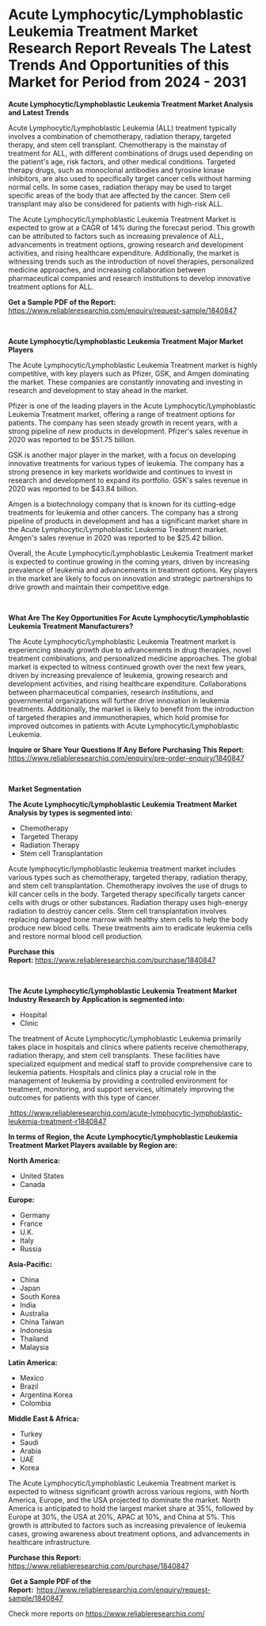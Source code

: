 <p><h1>Acute Lymphocytic/Lymphoblastic Leukemia Treatment Market Research Report Reveals The Latest Trends And Opportunities of this Market for Period from 2024 - 2031</h1></p><p><strong>Acute Lymphocytic/Lymphoblastic Leukemia Treatment Market Analysis and Latest Trends</strong></p>
<p><p>Acute Lymphocytic/Lymphoblastic Leukemia (ALL) treatment typically involves a combination of chemotherapy, radiation therapy, targeted therapy, and stem cell transplant. Chemotherapy is the mainstay of treatment for ALL, with different combinations of drugs used depending on the patient's age, risk factors, and other medical conditions. Targeted therapy drugs, such as monoclonal antibodies and tyrosine kinase inhibitors, are also used to specifically target cancer cells without harming normal cells. In some cases, radiation therapy may be used to target specific areas of the body that are affected by the cancer. Stem cell transplant may also be considered for patients with high-risk ALL.</p><p>The Acute Lymphocytic/Lymphoblastic Leukemia Treatment Market is expected to grow at a CAGR of 14% during the forecast period. This growth can be attributed to factors such as increasing prevalence of ALL, advancements in treatment options, growing research and development activities, and rising healthcare expenditure. Additionally, the market is witnessing trends such as the introduction of novel therapies, personalized medicine approaches, and increasing collaboration between pharmaceutical companies and research institutions to develop innovative treatment options for ALL.</p></p>
<p><strong>Get a Sample PDF of the Report:&nbsp;</strong> <a href="https://www.reliableresearchiq.com/enquiry/request-sample/1840847">https://www.reliableresearchiq.com/enquiry/request-sample/1840847</a></p>
<p>&nbsp;</p>
<p><strong>Acute Lymphocytic/Lymphoblastic Leukemia Treatment Major Market Players</strong></p>
<p><p>The Acute Lymphocytic/Lymphoblastic Leukemia Treatment market is highly competitive, with key players such as Pfizer, GSK, and Amgen dominating the market. These companies are constantly innovating and investing in research and development to stay ahead in the market.</p><p>Pfizer is one of the leading players in the Acute Lymphocytic/Lymphoblastic Leukemia Treatment market, offering a range of treatment options for patients. The company has seen steady growth in recent years, with a strong pipeline of new products in development. Pfizer's sales revenue in 2020 was reported to be $51.75 billion.</p><p>GSK is another major player in the market, with a focus on developing innovative treatments for various types of leukemia. The company has a strong presence in key markets worldwide and continues to invest in research and development to expand its portfolio. GSK's sales revenue in 2020 was reported to be $43.84 billion.</p><p>Amgen is a biotechnology company that is known for its cutting-edge treatments for leukemia and other cancers. The company has a strong pipeline of products in development and has a significant market share in the Acute Lymphocytic/Lymphoblastic Leukemia Treatment market. Amgen's sales revenue in 2020 was reported to be $25.42 billion.</p><p>Overall, the Acute Lymphocytic/Lymphoblastic Leukemia Treatment market is expected to continue growing in the coming years, driven by increasing prevalence of leukemia and advancements in treatment options. Key players in the market are likely to focus on innovation and strategic partnerships to drive growth and maintain their competitive edge.</p></p>
<p>&nbsp;</p>
<p><strong>What Are The Key Opportunities For Acute Lymphocytic/Lymphoblastic Leukemia Treatment Manufacturers?</strong></p>
<p><p>The Acute Lymphocytic/Lymphoblastic Leukemia Treatment market is experiencing steady growth due to advancements in drug therapies, novel treatment combinations, and personalized medicine approaches. The global market is expected to witness continued growth over the next few years, driven by increasing prevalence of leukemia, growing research and development activities, and rising healthcare expenditure. Collaborations between pharmaceutical companies, research institutions, and governmental organizations will further drive innovation in leukemia treatments. Additionally, the market is likely to benefit from the introduction of targeted therapies and immunotherapies, which hold promise for improved outcomes in patients with Acute Lymphocytic/Lymphoblastic Leukemia.</p></p>
<p><strong>Inquire or Share Your Questions If Any Before Purchasing This Report:</strong> <a href="https://www.reliableresearchiq.com/enquiry/pre-order-enquiry/1840847">https://www.reliableresearchiq.com/enquiry/pre-order-enquiry/1840847</a></p>
<p>&nbsp;</p>
<p><strong>Market Segmentation</strong></p>
<p><strong>The Acute Lymphocytic/Lymphoblastic Leukemia Treatment Market Analysis by types is segmented into:</strong></p>
<p><ul><li>Chemotherapy</li><li>Targeted Therapy</li><li>Radiation Therapy</li><li>Stem cell Transplantation</li></ul></p>
<p><p>Acute lymphocytic/lymphoblastic leukemia treatment market includes various types such as chemotherapy, targeted therapy, radiation therapy, and stem cell transplantation. Chemotherapy involves the use of drugs to kill cancer cells in the body. Targeted therapy specifically targets cancer cells with drugs or other substances. Radiation therapy uses high-energy radiation to destroy cancer cells. Stem cell transplantation involves replacing damaged bone marrow with healthy stem cells to help the body produce new blood cells. These treatments aim to eradicate leukemia cells and restore normal blood cell production.</p></p>
<p><strong>Purchase this Report:&nbsp;</strong><a href="https://www.reliableresearchiq.com/purchase/1840847">https://www.reliableresearchiq.com/purchase/1840847</a></p>
<p>&nbsp;</p>
<p><strong>The Acute Lymphocytic/Lymphoblastic Leukemia Treatment Market Industry Research by Application is segmented into:</strong></p>
<p><ul><li>Hospital</li><li>Clinic</li></ul></p>
<p><p>The treatment of Acute Lymphocytic/Lymphoblastic Leukemia primarily takes place in hospitals and clinics where patients receive chemotherapy, radiation therapy, and stem cell transplants. These facilities have specialized equipment and medical staff to provide comprehensive care to leukemia patients. Hospitals and clinics play a crucial role in the management of leukemia by providing a controlled environment for treatment, monitoring, and support services, ultimately improving the outcomes for patients with this type of cancer.</p></p>
<p><a href="https://www.reliableresearchiq.com/acute-lymphocytic-lymphoblastic-leukemia-treatment-r1840847">&nbsp;https://www.reliableresearchiq.com/acute-lymphocytic-lymphoblastic-leukemia-treatment-r1840847</a></p>
<p><strong>In terms of Region, the Acute Lymphocytic/Lymphoblastic Leukemia Treatment Market Players available by Region are:</strong></p>
<p>
    <p> <strong> North America: </strong>
        <ul>
            <li>United States</li>
            <li>Canada</li>
        </ul>
        </p> 
    <p> <strong> Europe: </strong>
        <ul>
            <li>Germany</li>
            <li>France</li>
            <li>U.K.</li>
            <li>Italy</li>
            <li>Russia</li>
        </ul>
        </p> 
    <p> <strong> Asia-Pacific: </strong>
        <ul>
            <li>China</li>
            <li>Japan</li>
            <li>South Korea</li>
            <li>India</li>
            <li>Australia</li>
            <li>China Taiwan</li>
            <li>Indonesia</li>
            <li>Thailand</li>
            <li>Malaysia</li>
        </ul>
        </p> 
    <p> <strong> Latin America: </strong>
        <ul>
            <li>Mexico</li>
            <li>Brazil</li>
            <li>Argentina Korea</li>
            <li>Colombia</li>
        </ul>
        </p> 
    <p> <strong> Middle East & Africa: </strong>
        <ul>
            <li>Turkey</li>
            <li>Saudi</li>
            <li>Arabia</li>
            <li>UAE</li>
            <li>Korea</li>
        </ul>
    </p>
    </p>
<p><p>The Acute Lymphocytic/Lymphoblastic Leukemia Treatment market is expected to witness significant growth across various regions, with North America, Europe, and the USA projected to dominate the market. North America is anticipated to hold the largest market share at 35%, followed by Europe at 30%, the USA at 20%, APAC at 10%, and China at 5%. This growth is attributed to factors such as increasing prevalence of leukemia cases, growing awareness about treatment options, and advancements in healthcare infrastructure.</p></p>
<p><strong>Purchase this Report: </strong><a href="https://www.reliableresearchiq.com/purchase/1840847">https://www.reliableresearchiq.com/purchase/1840847</a></p>
<p>&nbsp;<strong>Get a Sample PDF of the Report:&nbsp;&nbsp;</strong><a href="https://www.reliableresearchiq.com/enquiry/request-sample/1840847">https://www.reliableresearchiq.com/enquiry/request-sample/1840847</a></p>
<p><strong></strong></p>
<p>Check more reports on <a href="https://www.reliableresearchiq.com/">https://www.reliableresearchiq.com/</a></p>